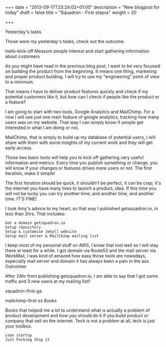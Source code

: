 +++
date = "2013-09-17T23:24:02+01:00"
description = "New blogpost for today"
draft = false
title = "Squadron - First stepss"
weight = 20

+++

Yesterday's tasks

Those were my yesterday's tasks, check out the outcome.

trello-kick-off
Measure people interest and start gathering information about customers

As you might have read in the previous blog post, I want to be very focused on building the product from the beginning. It means one thing, marketing and proper product building. I will try to use my "engineering" point of view to a minimum.

That means I have to deliver product features quickly and check if my potential customers like it, but how can I check if people like the product or a feature?

I am going to start with two tools, Google Analytics and MailChimp. For a now I will use just one main feature of google analytics, tracking how many users was on my website. That way I can simply know if people get interested in what I am doing or not.

MailChimp, that is simply to build up my database of potential users, I will share with them with some insights of my current work and they will get early access.

Those two basic tools will help you to kick off gathering very useful information and metrics. Every time you publish something or change, you will know if your changes or features drives more users or not.
The first iteration, make it simple!

The first iteration should be quick, it shouldn't be perfect, it can be crap, it's the internet you have many lives to launch a product, idea. If this time you will not be lucky you can try another time, and another time, and another time. IT'S FINE!

I took Amy's advice to my heart, so that way I published getsquadron.io, in less than 2hrs. That includes:

    Get a domain getsquadron.io
    Setup repository
    Setup & customise Jekyll website
    Setup mail server & MailChimp mailing list

I keep most of my personal stuff on AWS, I know that tool well so I will stay there at least for a while. I got domain via Route53 and the mail server via WorkMail, I was kind of amazed how easy those tools are nowadays, especially mail server and domain it has always been a pain in the ass.
Outcomes

After 24hr from publishing getsquadron.io, I am able to say that I got some traffic and 3 new users at my mailing list!!

squadron-first-ga

mailchimp-first-ss
Books

Books that helped me a lot to understand what is actually a problem of product development and how you should do it if you build product or company that sell on the internet. Tech is not a problem at all, tech is just your toolbox.

    Lean startup
    Just Fucking Ship it